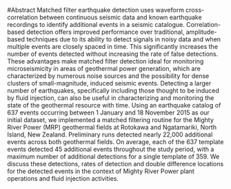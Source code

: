 #Abstract
Matched filter earthquake detection uses waveform cross-correlation between continuous seismic data and known earthquake recordings to identify additional events in a seismic catalogue. Correlation-based detection offers improved performance over traditional, amplitude-based techniques due to its ability to detect signals in noisy data and when multiple events are closely spaced in time. This significantly increases the number of events detected without increasing the rate of false detections. These advantages make matched filter detection ideal for monitoring microseismicity in areas of geothermal power generation, which are characterized by numerous noise sources and the possibility for dense clusters of small-magnitude, induced seismic events. Detecting a larger number of earthquakes, specifically including those thought to be induced by fluid injection, can also be useful in characterizing and monitoring the state of the geothermal resource with time. Using an earthquake catalog of 637 events occurring between 1 January and 18 November 2015 as our initial dataset, we implemented a matched filtering routine for the Mighty River Power (MRP) geothermal fields at Rotokawa and Ngatamariki, North Island, New Zealand. Preliminary runs detected nearly 22,000 additional events across both geothermal fields. On average, each of the 637 template events detected 45 additional events throughout the study period, with a maximum number of additional detections for a single template of 359. We discuss these detections, rates of detection and double difference locations for the detected events in the context of Mighty River Power plant operations and fluid injection activities. 